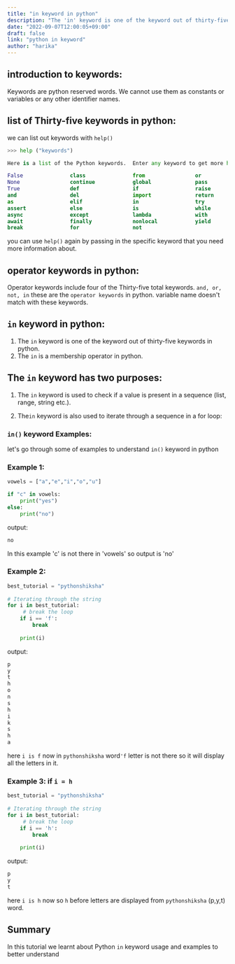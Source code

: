 ```yaml
---
title: "in keyword in python"
description: "The 'in' keyword is one of the keyword out of thirty-five keywords in python"
date: "2022-09-07T12:00:05+09:00"
draft: false
link: "python in keyword"
author: "harika"
---
```


## introduction to keywords:
Keywords are python reserved words.
We cannot use them as constants or variables or any other identifier names.

## list of Thirty-five keywords in python:
we can list out keywords with `help()` 

```python
>>> help ("keywords")

Here is a list of the Python keywords.  Enter any keyword to get more help.

False               class               from                or
None                continue            global              pass
True                def                 if                  raise
and                 del                 import              return
as                  elif                in                  try
assert              else                is                  while
async               except              lambda              with
await               finally             nonlocal            yield
break               for                 not                 
```

you can use `help()` again by passing in the specific keyword that you need more information about. 


## operator keywords in python:
Operator keywords include four of the Thirty-five  total keywords. 
`and, or, not, in`  these are the `operator keywords` in python.
variable name doesn't match with these keywords.

## `in` keyword in python:

1. The `in` keyword is one of the keyword out of thirty-five keywords in python.
2. The `in` is a membership operator in python.

## The `in` keyword has two purposes:

1. The `in` keyword is used to check if a value is present in a sequence (list, range, string etc.).

2. The`in` keyword is also used to iterate through a sequence in a for loop:

### `in()` keyword Examples:

let's go through some of examples to understand `in()` keyword in python

### Example 1:

```python
vowels = ["a","e","i","o","u"]

if "c" in vowels:
    print("yes")
else:
    print("no")
```
output:

```python
no
```
In this example 'c' is not there in 'vowels' so output is 'no'

### Example 2:

```python
best_tutorial = "pythonshiksha"
 
# Iterating through the string
for i in best_tutorial:
     # break the loop
    if i == 'f':
        break
     
    print(i)
```
output:

```python
p
y
t
h
o
n
s
h
i
k
s
h
a
```
here `i is f` now in `pythonshiksha` word`'f` letter is not there so it will display all the letters in it.


### Example 3: if `i = h `

```python
best_tutorial = "pythonshiksha"
 
# Iterating through the string
for i in best_tutorial:
     # break the loop
    if i == 'h':
        break
     
    print(i)
```

output:

```python
p
y
t
```
here `i is h` now so `h` before letters are displayed from  `pythonshiksha` (p,y,t) word.

## Summary
In this tutorial we learnt about Python `in` keyword usage and examples to better understand